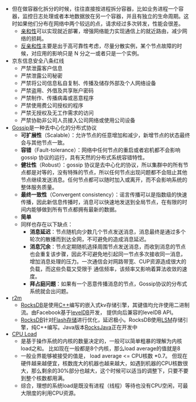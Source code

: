 - 但在做容器化拆分的时候，往往直接按进程拆分容器，比如业务进程一个容器，监控日志处理或者本地数据放在另一个容器，并且有独立的生命周期。这时如果他们分布在网络中两个较远的点，请求经过多次转发，性能会很差。
    - [亲和性](<亲和性.md>)可以实现就近部署，增强网络能力实现通信上的就近路由，减少网络的损耗。
    - [反亲和性](<反亲和性.md>)主要是出于高可靠性考虑，尽量分散实例，某个节点故障的时候，对应用的影响只是 N 分之一或者只是一个实例。
- 京东信息安全八条红线
    - 严禁泄露客户信息
    - 严禁泄露公司秘密
    - 严禁将公司信息私自复制、传播及储存外部及个人网络设备
    - 严禁盗用、外借及共享账户密码
    - 严禁制作、传播病毒或恶意程序
    - 严禁使用费公司授权的程序
    - 严禁无授权及无工作需求的访问
    - 严禁协助非公司人员接入公司网络或使用公司设备
- [Gossip](<Gossip.md>)是一种去中心化的分布式协议
    - **可扩展性**（Scalable）：允许节点的任意增加和减少，新增节点的状态最终会与其他节点一致。
    - **容错**（Fault-tolerance）：网络中任何节点的重启或者宕机都不会影响 gossip 协议的运行，具有天然的分布式系统容错特性。
    - **健壮性**（Robust）：gossip 协议是去中心化的协议，所以集群中的所有节点都是对等的，没有特殊的节点，所以任何节点出现问题都不会阻止其他节点继续发送消息。任何节点都可以随时加入或离开，而不会影响系统的整体服务质量。
    - **最终一致性**（Convergent consistency）：谣言传播可以是指数级的快速传播，因此新信息传播时，消息可以快速地发送到全局节点，在有限的时间内能够做到所有节点都拥有最新的数据。
    - **简单**
    - 同样也存在以下缺点：
        - **消息延迟**：节点随机向少数几个节点发送消息，消息最终是通过多个轮次的散播而到达全网，不可避免的造成消息延迟。
        - **消息冗余**：节点定期随机选择周围节点发送消息，而收到消息的节点也会重复该步骤，因此不可避免地引起同一节点多次接收同一消息，增加消息处理的压力。一次通信会对网路带宽、CUP资源造成很大的负载，而这些负载又受限于 通信频率，该频率又影响着算法收敛的速度。
        - **拜占庭问题**：如果有一个恶意传播消息的节点，Gossip协议的分布式系统就会出问题。
- [r2m](<r2m.md>)
    - [RocksDB](<RocksDB.md>)是使用[C++](<C++.md>)编写的嵌入式kv存储引擎，其键值均允许使用二进制流。由Facebook基于[levelDB](<levelDB.md>)开发， 提供向后兼容的levelDB API。
    - [RocksDB](<RocksDB.md>)针对[Flash存储](<Flash存储.md>)进行优化，延迟极小。RocksDB使用[LSM](<LSM.md>)存储引擎，纯C++编写。Java版本[RocksJava](<RocksJava.md>)正在开发中
- [CPU Load](<CPU Load.md>)
    - 是基于操作系统的内核的数量决定的，一般可以简单粗暴的理解为内核load之和。 比如现在一般都是8个内核，那么load average的值就是8
    - 一般业界能够被接受的值是， load average <= CPU核数 *0.7。  但现在硬件越来越便宜，核数庞大的机器也越来越大，如遇到机器的CPU核数很大，那么剩余的30%部分也越大，这个时候可以适当的调整下，只要不要到整个核数都用满。
    - 综合，理想的系统load是既没有进程（线程）等待也没有CPU空闲，可最大限度的利用CPU资源。
